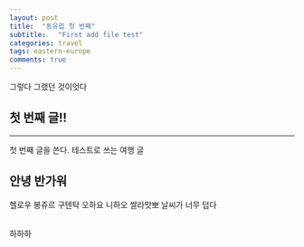 ```yaml
---
layout: post
title:  "동유럽 첫 번째"
subtitle:   "First add file test"
categories: travel
tags: eastern-europe
comments: true
---
```

그렇다 그랬던
것이엇다

## 첫 번째 글!!
---

첫 번째 글을 쓴다.
테스트로 쓰는 여행 글


## 안녕 반가워
헬로우
봉쥬르
구텐탁
오하요
니하오
쌀라맛뽀
날씨가 너무 덥다

<br/>
하하하
